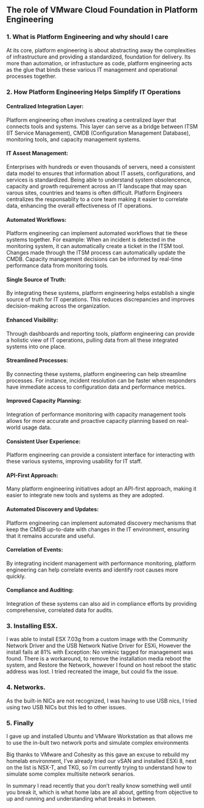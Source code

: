 ## The role of VMware Cloud Foundation in Platform Engineering




 
### 1. What is Platform Engineering and why should I care
At its core, platform engineering is about abstracting away the complexities of infrastructure and providing a standardized, foundation for delivery. Its more than automation, or infrastucture as code, platform engineering acts as the glue that binds these various IT management and operational processes together.




### 2. How Platform Engineering Helps Simplify IT Operations

#### Centralized Integration Layer:
Platform engineering often involves creating a centralized layer that connects tools and systems. This layer can serve as a bridge between ITSM (IT Service Management), CMDB (Configuration Management Database), monitoring tools, and capacity management systems.

#### IT Assest Management:
Enterprises with hundreds or even thousands of servers, need a consistent data model to ensures that information about IT assets, configurations, and services is standardized. Being able to understand system obsolencence, capacity and growth requirement across an IT landscape that may span varous sites, countries and teams is often difficult. Platform Engineers centralizes the responsablity to a core team making it easier to correlate data, enhancing the overall effectiveness of IT operations.


#### Automated Workflows:
Platform engineering can implement automated workflows that tie these systems together. For example:
When an incident is detected in the monitoring system, it can automatically create a ticket in the ITSM tool.
Changes made through the ITSM process can automatically update the CMDB.
Capacity management decisions can be informed by real-time performance data from monitoring tools.

#### Single Source of Truth:
By integrating these systems, platform engineering helps establish a single source of truth for IT operations. This reduces discrepancies and improves decision-making across the organization.

#### Enhanced Visibility:
Through dashboards and reporting tools, platform engineering can provide a holistic view of IT operations, pulling data from all these integrated systems into one place.

#### Streamlined Processes:
By connecting these systems, platform engineering can help streamline processes. For instance, incident resolution can be faster when responders have immediate access to configuration data and performance metrics.

#### Improved Capacity Planning:
Integration of performance monitoring with capacity management tools allows for more accurate and proactive capacity planning based on real-world usage data.

#### Consistent User Experience:
Platform engineering can provide a consistent interface for interacting with these various systems, improving usability for IT staff.

#### API-First Approach:
Many platform engineering initiatives adopt an API-first approach, making it easier to integrate new tools and systems as they are adopted.

#### Automated Discovery and Updates:
Platform engineering can implement automated discovery mechanisms that keep the CMDB up-to-date with changes in the IT environment, ensuring that it remains accurate and useful.

#### Correlation of Events:
By integrating incident management with performance monitoring, platform engineering can help correlate events and identify root causes more quickly.

#### Compliance and Auditing:
Integration of these systems can also aid in compliance efforts by providing comprehensive, correlated data for audits.


### 3. Installing ESX. 
I was able to install ESX 7.03g  from a custom image with the Community Network Driver  and the USB Network Native Driver for ESXi, However the install fails at 81% with Exception: No vmknic tagged for management was found. There is a workaround, to remove the installation media reboot the system, and Restore the Network, however I found on host reboot the static address was lost.
I tried recreated the image, but could fix the issue.


### 4. Networks. 
As the built-in NICs are not recognized, I was having to use USB nics, I tried using two USB NICs but this led to other issues.

 
### 5. Finally 
I gave up and installed Ubuntu and VMware Workstation as that allows me to use the in-bult two network ports and simulate complex environments

Big thanks to VMware and Cohesity as this gave an excuse to rebuild my homelab environment, I’ve already tried our vSAN and installed ESXi 8, next on the list is NSX-T, and TKG, so I'm currently trying to understand how to simulate some complex multisite network senarios.

In summary I read recently that you don’t really know something well until you break it, which is what home labs are all about, getting from objective to up and running and understanding what breaks in between.
